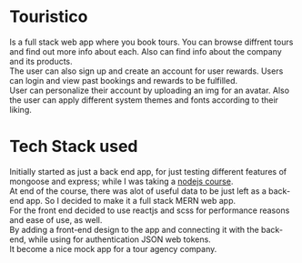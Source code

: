 # Touristico
Is a full stack web app where you book tours. You can browse diffrent tours and find out more info about each. Also can find info about the company and its products.\
The user can also sign up and create an account for user rewards. Users can login and view past bookings and rewards to be fulfilled.\
User can personalize their account by uploading an img for an avatar. Also the user can apply different system themes and fonts according to their liking.

# Tech Stack used
Initially started as just a back end app, for just testing different features of mongoose and express; while I was taking a 
<a href="https://www.udemy.com/course/nodejs-express-mongodb-bootcamp/" target="_blank" rel="noreferrer">nodejs course</a>.\
At end of the course, there was alot of useful data to be just left as a back-end app. So I decided to make it a full stack MERN web app.\
For the front end decided to use reactjs and scss for performance reasons and ease of use, as well.\
By adding a front-end design to the app and connecting it with the back-end, while using for authentication JSON web tokens.\
It become a nice mock app for a tour agency company.
